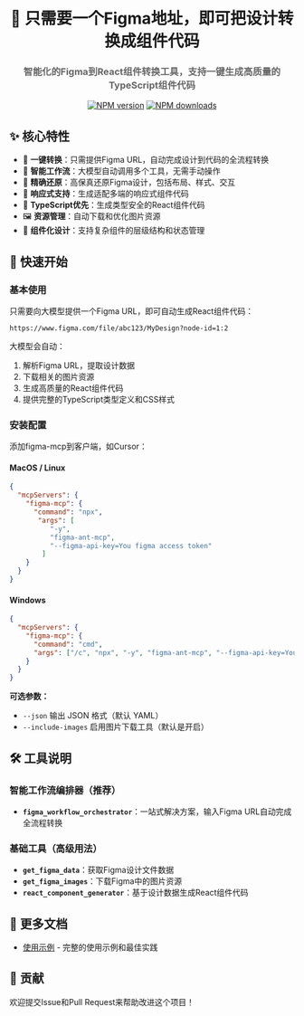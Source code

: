 <div align="center">
  <h1>🚀 只需要一个Figma地址，即可把设计转换成组件代码</h1>
  
  <h3 style="color: #666;">智能化的Figma到React组件转换工具，支持一键生成高质量的TypeScript组件代码</h3>

[![NPM version](https://img.shields.io/npm/v/figma-ant-mcp.svg?style=flat)](https://npmjs.com/package/figma-ant-mcp)
[![NPM downloads](http://img.shields.io/npm/dm/figma-ant-mcp.svg?style=flat)](https://npmjs.com/package/figma-ant-mcp)

</div>

## ✨ 核心特性

- 🎯 **一键转换**：只需提供Figma URL，自动完成设计到代码的全流程转换
- 🤖 **智能工作流**：大模型自动调用多个工具，无需手动操作
- 🎨 **精确还原**：高保真还原Figma设计，包括布局、样式、交互
- 📱 **响应式支持**：生成适配多端的响应式组件代码
- 🔧 **TypeScript优先**：生成类型安全的React组件代码
- 🖼️ **资源管理**：自动下载和优化图片资源
- 🎪 **组件化设计**：支持复杂组件的层级结构和状态管理 


## 🚀 快速开始

### 基本使用

只需要向大模型提供一个Figma URL，即可自动生成React组件代码：

```
https://www.figma.com/file/abc123/MyDesign?node-id=1:2
```

大模型会自动：
1. 解析Figma URL，提取设计数据
2. 下载相关的图片资源
3. 生成高质量的React组件代码
4. 提供完整的TypeScript类型定义和CSS样式

### 安装配置

添加figma-mcp到客户端，如Cursor：

#### MacOS / Linux

```json
{
  "mcpServers": {
    "figma-mcp": {
      "command": "npx",
       "args": [
          "-y",
          "figma-ant-mcp",
          "--figma-api-key=You figma access token"
        ]
    }
  }
}
```

#### Windows

```json
{
  "mcpServers": {
    "figma-mcp": {
      "command": "cmd",
      "args": ["/c", "npx", "-y", "figma-ant-mcp", "--figma-api-key=You figma access token"]
    }
  }
}
```

**可选参数：**
- `--json` 输出 JSON 格式（默认 YAML）
- `--include-images` 启用图片下载工具（默认是开启）

## 🛠️ 工具说明

### 智能工作流编排器（推荐）
- **`figma_workflow_orchestrator`**：一站式解决方案，输入Figma URL自动完成全流程转换

### 基础工具（高级用法）
- **`get_figma_data`**：获取Figma设计文件数据
- **`get_figma_images`**：下载Figma中的图片资源  
- **`react_component_generator`**：基于设计数据生成React组件代码

## 📖 更多文档

- [使用示例](./docs/usage-example.md) - 完整的使用示例和最佳实践

## 🤝 贡献

欢迎提交Issue和Pull Request来帮助改进这个项目！
